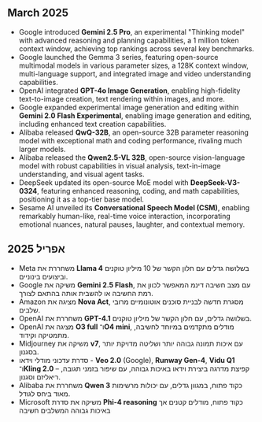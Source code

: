 ## March 2025

- Google introduced **Gemini 2.5 Pro**, an experimental "Thinking model" with advanced reasoning and planning capabilities, a 1 million token context window, achieving top rankings across several key benchmarks.
- Google launched the Gemma 3 series, featuring open-source multimodal models in various parameter sizes, a 128K context window, multi-language support, and integrated image and video understanding capabilities.
- OpenAI integrated **GPT-4o Image Generation**, enabling high-fidelity text-to-image creation, text rendering within images, and more.
- Google expanded experimental image generation and editing within **Gemini 2.0 Flash Experimental**, enabling image generation and editing, including enhanced text creation capabilities.
- Alibaba released **QwQ-32B**, an open-source 32B parameter reasoning model with exceptional math and coding performance, rivaling much larger models.
- Alibaba released the **Qwen2.5-VL 32B**, open-source vision-language model with robust capabilities in visual analysis, text-in-image understanding, and visual agent tasks.
- DeepSeek updated its open-source MoE model with **DeepSeek-V3-0324**, featuring enhanced reasoning, coding, and math capabilities, positioning it as a top-tier base model.
- Sesame AI unveiled its **Conversational Speech Model (CSM)**, enabling remarkably human-like, real-time voice interaction, incorporating emotional nuances, natural pauses, laughter, and contextual memory.

## אפריל 2025

- Meta משחררת את **Llama 4** בשלושה גדלים עם חלון הקשר של 10 מיליון טוקנים וביצועים בינוניים.
- Google משיקה את **Gemini 2.5 Flash**, עם מצב חשיבה דינמ המאפשר לכוון את רמת החשיבה או להשבית אותה בהתאם לצורך. 
- Amazon מציגה את **Nova Act**, מסגרת חדשה לבניית סוכנים אוטונומיים מרובי שלבים.
- OpenAI משחררת את **GPT-4.1** בשלושה גדלים, עם חלון הקשר של מיליון טוקנים.
- OpenAI מציגה את **O3 full** ו־**O4 mini**, מודלים מתקדמים במיוחד לחשיבה, מתמטיקה וקידוד.
- Midjourney משיקה את **v7**, עם איכות תמונה גבוהה יותר ושליטה מדויקת יותר בסגנון.
- סדרת עדכוני מודלי וידאו - **Veo 2.0** (Google), **Runway Gen-4**, **Vidu Q1** ו־**Kling 2.0** – קפיצת מדרגה ביצירת וידאו באיכות גבוהה, עם שיפור בזמני תגובה, ריאליזם וסגנון. 
- Alibaba משחררת את **Qwen 3** כקוד פתוח, במגוון גדלים, עם יכולות מרשימות מאוד ביחס לגודל.
- Microsoft משיקה את סדרת **Phi-4 reasoning** כקוד פתוח, מודלים קטנים אך באיכות גבוהה המשלבים חשיבה